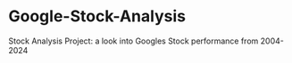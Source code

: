 # Google-Stock-Analysis
Stock Analysis Project: a look into Googles Stock performance from 2004-2024
